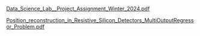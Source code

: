 [Data_Science_Lab__Project_Assignment_Winter_2024.pdf](https://github.com/user-attachments/files/17180190/Data_Science_Lab__Project_Assignment_Winter_2024.pdf)


[Position_reconstruction_in_Resistive_Silicon_Detectors_MultiOutputRegressor_Problem.pdf](https://github.com/user-attachments/files/17180191/Position_reconstruction_in_Resistive_Silicon_Detectors_MultiOutputRegressor_Problem.pdf)
